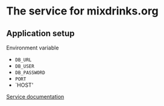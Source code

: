 # The service for mixdrinks.org

## Application setup

Environment variable

- `DB_URL`
- `DB_USER`
- `DB_PASSWORD`
- `PORT`
- `HOST'

[Service documentation](https://mixdrinks.github.io/backend/)
